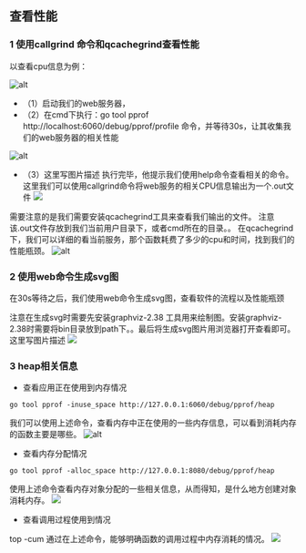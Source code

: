 ## 查看性能

### 1 使用callgrind 命令和qcachegrind查看性能
以查看cpu信息为例： 

![alt](https://img-blog.csdn.net/20180123204716826?watermark/2/text/aHR0cDovL2Jsb2cuY3Nkbi5uZXQvc3VpYmFuNzQwMw==/font/5a6L5L2T/fontsize/400/fill/I0JBQkFCMA==/dissolve/70/gravity/SouthEast)

- （1）启动我们的web服务器， 
- （2）在cmd下执行：go tool pprof http://localhost:6060/debug/pprof/profile 命令，并等待30s，让其收集我们的web服务器的相关性能 

![alt](https://img-blog.csdn.net/20180123204923160?watermark/2/text/aHR0cDovL2Jsb2cuY3Nkbi5uZXQvc3VpYmFuNzQwMw==/font/5a6L5L2T/fontsize/400/fill/I0JBQkFCMA==/dissolve/70/gravity/SouthEast)
- （3）这里写图片描述 
执行完毕，他提示我们使用help命令查看相关的命令。这里我们可以使用callgrind命令将web服务的相关CPU信息输出为一个.out文件 
![](https://img-blog.csdn.net/20180123205119124?watermark/2/text/aHR0cDovL2Jsb2cuY3Nkbi5uZXQvc3VpYmFuNzQwMw==/font/5a6L5L2T/fontsize/400/fill/I0JBQkFCMA==/dissolve/70/gravity/SouthEast)

需要注意的是我们需要安装qcachegrind工具来查看我们输出的文件。 
注意该.out文件存放到我们当前用户目录下，或者cmd所在的目录。。 
在qcachegrind下，我们可以详细的看当前服务，那个函数耗费了多少的cpu和时间，找到我们的性能瓶颈。 
![alt](https://img-blog.csdn.net/20180123210532151?watermark/2/text/aHR0cDovL2Jsb2cuY3Nkbi5uZXQvc3VpYmFuNzQwMw==/font/5a6L5L2T/fontsize/400/fill/I0JBQkFCMA==/dissolve/70/gravity/SouthEast)

### 2 使用web命令生成svg图
在30s等待之后，我们使用web命令生成svg图，查看软件的流程以及性能瓶颈

注意在生成svg时需要先安装graphviz-2.38 
工具用来绘制图。安装graphviz-2.38时需要将bin目录放到path下。。最后将生成svg图片用浏览器打开查看即可。这里写图片描述
![](https://img-blog.csdn.net/20180123210244683?watermark/2/text/aHR0cDovL2Jsb2cuY3Nkbi5uZXQvc3VpYmFuNzQwMw==/font/5a6L5L2T/fontsize/400/fill/I0JBQkFCMA==/dissolve/70/gravity/SouthEast)

### 3 heap相关信息

- 查看应用正在使用到内存情况
```
go tool pprof -inuse_space http://127.0.0.1:6060/debug/pprof/heap
```
我们可以使用上述命令，查看内存中正在使用的一些内存信息，可以看到消耗内存的函数主要是哪些。 
![alt](https://img-blog.csdn.net/20180315145635138?watermark/2/text/Ly9ibG9nLmNzZG4ubmV0L3N1aWJhbjc0MDM=/font/5a6L5L2T/fontsize/400/fill/I0JBQkFCMA==/dissolve/70)

- 查看内存分配情况
```
go tool pprof -alloc_space http://127.0.0.1:8080/debug/pprof/heap
```

使用上述命令查看内存对象分配的一些相关信息，从而得知，是什么地方创建对象消耗内存。 
![](https://img-blog.csdn.net/20180315145758730?watermark/2/text/Ly9ibG9nLmNzZG4ubmV0L3N1aWJhbjc0MDM=/font/5a6L5L2T/fontsize/400/fill/I0JBQkFCMA==/dissolve/70)

- 查看调用过程使用到情况

top -cum
通过在上述命令，能够明确函数的调用过程中内存消耗的情况。 
![](https://img-blog.csdn.net/20180315150213916?watermark/2/text/Ly9ibG9nLmNzZG4ubmV0L3N1aWJhbjc0MDM=/font/5a6L5L2T/fontsize/400/fill/I0JBQkFCMA==/dissolve/70)
 